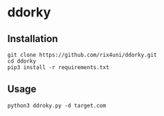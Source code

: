 # ddorky
 
## Installation
```
git clone https://github.com/rix4uni/ddorky.git
cd ddorky
pip3 install -r requirements.txt
```

## Usage
```
python3 ddroky.py -d target.com
```
